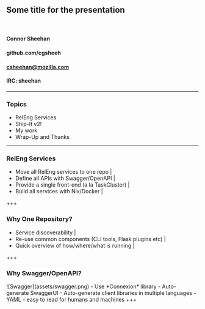 ## Some title for the presentation

<br>

#### Connor Sheehan
#### github.com/cgsheeh
#### csheehan@mozilla.com
#### IRC: sheehan

---

### Topics

- RelEng Services
- Ship-It v2!
- My work
- Wrap-Up and Thanks

---

### RelEng Services

- Move all RelEng services to one repo              |
- Define all APIs with Swagger/OpenAPI              |
- Provide a single front-end (a la TaskCluster)     |
- Build all services with Nix/Docker                |

+++

### Why One Repository?

- Service discoverability                                   |
- Re-use common components (CLI tools, Flask plugins etc)   |
- Quick overview of how/where/what is running               |

+++

### Why Swagger/OpenAPI?
<span>
![Swagger](assets/swagger.png)
</span>
<span>
- Use *Connexion* library
- Auto-generate SwaggerUI
- Auto-generate client libraries in multiple languages
- YAML - easy to read for humans and machines
</span>
+++

###
